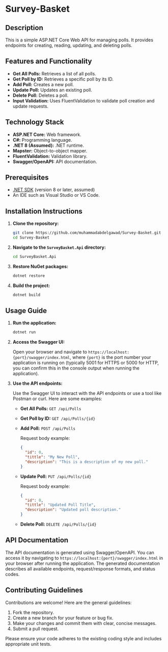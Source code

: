 # Survey-Basket

## Description

This is a simple ASP.NET Core Web API for managing polls. It provides endpoints for creating, reading, updating, and deleting polls.

## Features and Functionality

*   **Get All Polls:** Retrieves a list of all polls.
*   **Get Poll by ID:** Retrieves a specific poll by its ID.
*   **Add Poll:** Creates a new poll.
*   **Update Poll:** Updates an existing poll.
*   **Delete Poll:** Deletes a poll.
*   **Input Validation:** Uses FluentValidation to validate poll creation and update requests.

## Technology Stack

*   **ASP.NET Core:** Web framework.
*   **C#:** Programming language.
*   **.NET 8 (Assumed):** .NET runtime.
*   **Mapster:** Object-to-object mapper.
*   **FluentValidation:** Validation library.
*   **Swagger/OpenAPI:** API documentation.

## Prerequisites

*   [.NET SDK](https://dotnet.microsoft.com/en-us/download) (version 8 or later, assumed)
*   An IDE such as Visual Studio or VS Code.

## Installation Instructions

1.  **Clone the repository:**

    ```bash
    git clone https://github.com/muhammadabdelgawad/Survey-Basket.git
    cd Survey-Basket
    ```

2.  **Navigate to the `SurveyBasket.Api` directory:**

    ```bash
    cd SurveyBasket.Api
    ```

3.  **Restore NuGet packages:**

    ```bash
    dotnet restore
    ```

4.  **Build the project:**

    ```bash
    dotnet build
    ```

## Usage Guide

1.  **Run the application:**

    ```bash
    dotnet run
    ```

2.  **Access the Swagger UI:**

    Open your browser and navigate to `https://localhost:{port}/swagger/index.html`, where `{port}` is the port number your application is running on (typically 5001 for HTTPS or 5000 for HTTP, you can confirm this in the console output when running the application).

3.  **Use the API endpoints:**

    Use the Swagger UI to interact with the API endpoints or use a tool like Postman or curl.  Here are some examples:

    *   **Get All Polls:** `GET /api/Polls`
    *   **Get Poll by ID:** `GET /api/Polls/{id}`
    *   **Add Poll:** `POST /api/Polls`

        Request body example:

        ```json
        {
          "id": 0,
          "tittle": "My New Poll",
          "description": "This is a description of my new poll."
        }
        ```

    *   **Update Poll:** `PUT /api/Polls/{id}`

        Request body example:

        ```json
        {
          "id": 0,
          "tittle": "Updated Poll Title",
          "description": "Updated poll description."
        }
        ```

    *   **Delete Poll:** `DELETE /api/Polls/{id}`

## API Documentation

The API documentation is generated using Swagger/OpenAPI.  You can access it by navigating to `https://localhost:{port}/swagger/index.html` in your browser after running the application. The generated documentation describes all available endpoints, request/response formats, and status codes.

## Contributing Guidelines

Contributions are welcome! Here are the general guidelines:

1.  Fork the repository.
2.  Create a new branch for your feature or bug fix.
3.  Make your changes and commit them with clear, concise messages.
4.  Submit a pull request.

Please ensure your code adheres to the existing coding style and includes appropriate unit tests.

